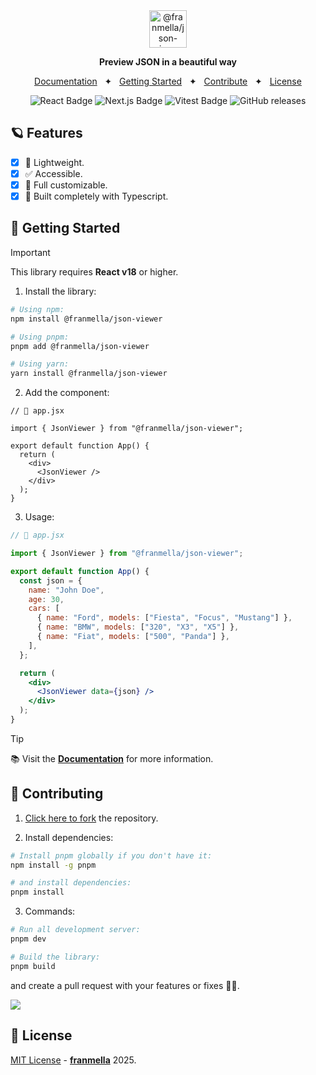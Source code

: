 <div align="center">
  <a href="https://sharejson.franmella.dev">
    <img
      src="https://sharejson.franmella.dev/favicon.png"
      alt="@franmella/json-viewer"
      height="60"
    />
  </a>
  <p />
  <p>
    <b>
      Preview JSON in a beautiful way
    </b>
  </p>

<a href="https://sharejson.franmella.dev/docs">Documentation</a>
<span>&nbsp;&nbsp;✦&nbsp;&nbsp;</span>
<a href="https://sharejson.franmella.dev/docs#getting-started">Getting Started</a>
<span>&nbsp;&nbsp;✦&nbsp;&nbsp;</span>
<a href="#-contributing">Contribute</a>
<span>&nbsp;&nbsp;✦&nbsp;&nbsp;</span>
<a href="#-license">License</a>

</div>

<div align="center">

![React Badge](https://img.shields.io/badge/Library-61DAFB?logo=react&logoColor=000&style=flat)
![Next.js Badge](https://img.shields.io/badge/Docs-000?logo=nextdotjs&logoColor=fff&style=flat)
![Vitest Badge](https://img.shields.io/badge/Testing-6E9F18?logo=vitest&logoColor=fff&style=flat)
![GitHub releases](https://img.shields.io/badge/Version-3.0.2-informational?style=flat-square)

</div>

## 🪐 Features

- [x] 🍂 Lightweight.
- [x] ✅ Accessible.
- [x] 🎨 Full customizable.
- [x] 💙 Built completely with Typescript.

## 🚀 Getting Started

> [!IMPORTANT]
> This library requires **React v18** or higher.

1. Install the library:

```bash
# Using npm:
npm install @franmella/json-viewer

# Using pnpm:
pnpm add @franmella/json-viewer

# Using yarn:
yarn install @franmella/json-viewer
```

2. Add the component:

```tsx
// 📃 app.jsx

import { JsonViewer } from "@franmella/json-viewer";

export default function App() {
  return (
    <div>
      <JsonViewer />
    </div>
  );
}
```

3. Usage:

```jsx
// 📃 app.jsx

import { JsonViewer } from "@franmella/json-viewer";

export default function App() {
  const json = {
    name: "John Doe",
    age: 30,
    cars: [
      { name: "Ford", models: ["Fiesta", "Focus", "Mustang"] },
      { name: "BMW", models: ["320", "X3", "X5"] },
      { name: "Fiat", models: ["500", "Panda"] },
    ],
  };

  return (
    <div>
      <JsonViewer data={json} />
    </div>
  );
}
```

> [!TIP]
> 📚 Visit the [**Documentation**](https://sharejson.franmella.dev/docs) for more information.

## 🤝 Contributing

1. [Click here to fork](https://github.com/fraanmellaa/json-viewer/fork) the repository.

2. Install dependencies:

```bash
# Install pnpm globally if you don't have it:
npm install -g pnpm

# and install dependencies:
pnpm install
```

3. Commands:

```bash
# Run all development server:
pnpm dev

# Build the library:
pnpm build
```

and create a pull request with your features or fixes 🚀✨.

<a href="https://github.com/fraanmellaa/json-viewer/graphs/contributors">
  <img src="[https://contrib.rocks/image?repo=fraanmellaa/json-viewer](https://contrib.rocks/image?repo=fraanmellaa/json-viewer)" />
</a>

## 📃 License

[MIT License](https://github.com/fraanmellaa/json-viewer/blob/main/LICENSE) - [**franmella**](https://franmella.dev) 2025.
